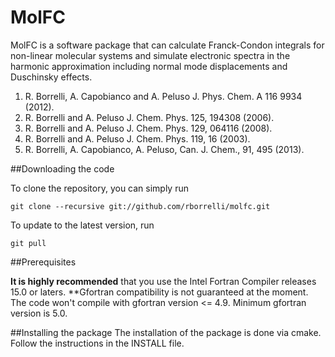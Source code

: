 # MolFC

MolFC is a software package that can calculate Franck-Condon integrals
for non-linear molecular systems and simulate electronic spectra in the harmonic approximation including 
normal mode displacements and Duschinsky effects.

1. R. Borrelli, A. Capobianco and A. Peluso J. Phys. Chem. A 116 9934 (2012).
3. R. Borrelli and A. Peluso J. Chem. Phys. 125, 194308 (2006).
2. R. Borrelli and A. Peluso J. Chem. Phys. 129, 064116 (2008).
4. R. Borrelli and A. Peluso J. Chem. Phys. 119, 16 (2003).
5. R. Borrelli, A. Capobianco, A. Peluso, Can. J. Chem., 91, 495 (2013).

##Downloading the code

To clone the repository, you can simply run
```
git clone --recursive git://github.com/rborrelli/molfc.git

```
To update to the latest version, run
```
git pull
```
##Prerequisites

**It is highly recommended** that you use the Intel Fortran Compiler releases 15.0 or laters.
**Gfortran compatibility is not guaranteed at the moment. The code won't compile with gfortran version <= 4.9. Minimum gfortran version is 5.0.

##Installing the package
The installation of the package is done via cmake.
Follow the instructions in the INSTALL file.

